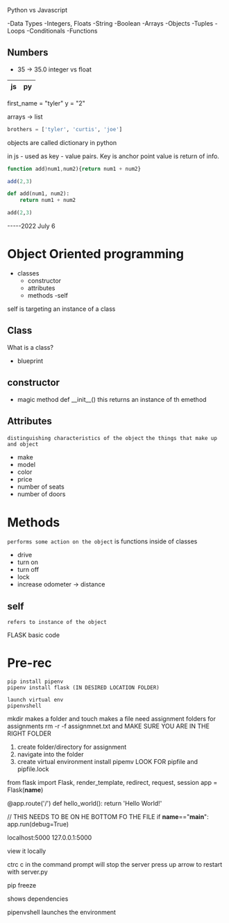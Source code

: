 Python vs Javascript

-Data Types
    -Integers, Floats
    -String
    -Boolean
    -Arrays
    -Objects
    -Tuples
-Loops
-Conditionals
-Functions

## Numbers

- 35 -> 35.0
integer vs float


| js | py |
| --- | --- |

first_name = "tyler"
y = "2"

arrays -> list

``` py
brothers = ['tyler', 'curtis', 'joe']
```
objects are called dictionary in python

in js - used as key - value pairs. Key is anchor point value is return of info.

```js
function add)num1,num2){return num1 + num2}

add(2,3)
```
```py
def add(num1, num2):
    return num1 + num2

add(2,3)
```
-----2022 July 6 

# Object Oriented programming

- classes
    - constructor
    - attributes
    - methods
    -self

self is targeting an instance of a class
## Class
What is a class?
- blueprint

## constructor
- magic method
def \_\_init__()
this returns an instance of th emethod

## Attributes
`distinguishing characteristics of the object`
`the things that make up and object`
- make
- model
- color
- price
- number of seats
- number of doors

# Methods
`performs some action on the object`
is functions inside of classes
- drive 
- turn on
- turn off
- lock
- increase odometer -> distance

## self
`refers to instance of the object`


FLASK basic code

# Pre-rec
```
pip install pipenv
pipenv install flask (IN DESIRED LOCATION FOLDER)

launch virtual env
pipenvshell
```
mkdir makes a folder and touch makes a file
need assignment folders for assignments
rm -r -f assignmnet.txt and MAKE SURE YOU ARE IN THE RIGHT FOLDER

1. create folder/directory for assignment
2. navigate into the folder
3. create virtual environment
    install pipemv
LOOK FOR pipfile and pipfile.lock

from flask import Flask, render_template, redirect, request, session
app = Flask(__name__)


@app.route('/')
def hello_world():
    return 'Hello World!'


// THIS NEEDS TO BE ON HE BOTTOM FO THE FILE
if __name__=="__main__":
    app.run(debug=True)


localhost:5000
127.0.0.1:5000

view it locally

ctrc c in the command prompt will stop the server
press up arrow to restart with server.py

pip freeze

shows dependencies

pipenvshell
launches the environment


